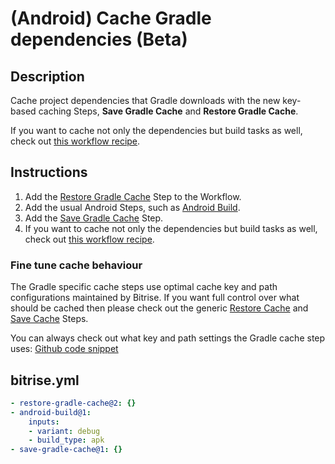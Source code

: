 # (Android) Cache Gradle dependencies (Beta)

## Description

Cache project dependencies that Gradle downloads with the new key-based caching Steps, **Save Gradle Cache** and **Restore Gradle Cache**.

If you want to cache not only the dependencies but build tasks as well, check out [this workflow recipe](android-key-cache-build-tasks.md).

## Instructions

1. Add the [Restore Gradle Cache](https://bitrise.io/integrations/steps/restore-gradle-cache) Step to the Workflow.
1. Add the usual Android Steps, such as [Android Build](https://bitrise.io/integrations/steps/android-build).
1. Add the [Save Gradle Cache](https://bitrise.io/integrations/steps/save-gradle-cache) Step.
1. If you want to cache not only the dependencies but build tasks  as well, check out [this workflow recipe](android-key-cache-build-tasks.md).

### Fine tune cache behaviour

The Gradle specific cache steps use optimal cache key and path configurations maintained by Bitrise. If you want full control over what should be cached then please check out the generic [Restore Cache](https://bitrise.io/integrations/steps/restore-cache) and [Save Cache](https://bitrise.io/integrations/steps/save-cache) Steps.

You can always check out what key and path settings the Gradle cache step uses:
[Github code snippet](https://github.com/bitrise-steplib/bitrise-step-save-gradle-cache/blob/main/step/step.go#L14-L53)

## bitrise.yml

```yaml
- restore-gradle-cache@2: {}
- android-build@1:
    inputs:
    - variant: debug
    - build_type: apk
- save-gradle-cache@1: {}
```
